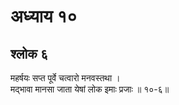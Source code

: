 # अध्याय १०

## श्लोक ६

महर्षयः सप्त पूर्वे चत्वारो मनवस्तथा ।<br>मद्भावा मानसा जाता येषां लोक इमाः प्रजाः ॥ १०-६॥<br><br>

